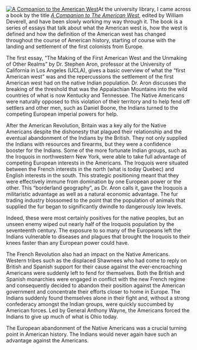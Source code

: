 [![A Companion to the American West](a-companion-to-the-american-west.jpg)](http://astore.amazon.com/historyrhymesalex-20/detail/1405156538/105-0300851-8036426)At the university library, I came across a book by the title *[A Companion to The American West](http://astore.amazon.com/historyrhymesalex-20/detail/1405156538/105-0300851-8036426)*, edited by William Deverell, and have been slowly working my way through it. The book is a series of essays that talk about what the American west is, how the west is defined and how the definition of the American west has changed throughout the course of American history, starting of course with the landing and settlement of the first colonists from Europe.

The first essay, “The Making of the First American West and the Unmaking of Other Realms” by Dr. Stephen Aron, professor at the University of California in Los Angeles (UCLA), gives a basic overview of what the “first American west” was and the repercussions the settlement of the first American west had on the native Indian population. Dr. Aron discusses the breaking of the threshold that was the Appalachian Mountains into the wild countries of what is now Kentucky and Tennessee. The Native Americans were naturally opposed to this violation of their territory and to help fend off settlers and other men, such as Daniel Boone, the Indians turned to the competing European imperial powers for help.

After the American Revolution, Britain was a key ally for the Native Americans despite the dishonesty that plagued their relationship and the eventual abandonment of the Indians by the British. They not only supplied the Indians with resources and firearms, but they were a confidence booster for the Indians. Some of the more fortunate Indian groups, such as the Iroquois in northwestern New York, were able to take full advantage of competing European interests in the Americans. The Iroquois were situated between the French interests in the north (what is today Quebec) and English interests in the south. This strategic positioning meant that they were effectively immune from domination by one European power or the other. This “borderland geography”, as Dr. Aron calls it, gave the Iroquois a militaristic advantage as well as a natural economic advantage. The fur trading industry blossomed to the point that the population of animals that supplied the fur began to significantly dwindle to dangerously low levels.

Indeed, these were most certainly positives for the native peoples, but an unseen enemy wiped out nearly half of the Iroquois population by the seventeenth century. The exposure to so many of the Europeans left the Indians vulnerable to diseases and plagues that brought the Iroquois to their knees faster than any European power could have.

The French Revolution also had an impact on the Native Americans. Western tribes such as the displaced Shawnees who had come to reply on British and Spanish support for their cause against the ever-encroaching Americans were suddenly left to fend for themselves. Both the British and Spanish monarchies were engaged in conflict with the new French regime and consequently decided to abandon their position against the American government and concentrate their efforts closer to home in Europe. The Indians suddenly found themselves alone in their fight and, without a strong confederacy amongst the Indian groups, were quickly succumbed by American forces. Led by General Anthony Wayne, the Americans forced the Indians to give up much of what is Ohio today.

The European abandonment of the Native Americans was a crucial turning point in American history. The Indians would never again have such an advantage against the Americans.